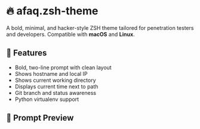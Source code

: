 # 🔥 afaq.zsh-theme

A bold, minimal, and hacker-style ZSH theme tailored for penetration testers and developers. Compatible with **macOS** and **Linux**.

## 🎯 Features

- Bold, two-line prompt with clean layout
- Shows hostname and local IP
- Shows current working directory
- Displays current time next to path
- Git branch and status awareness
- Python virtualenv support

## 📸 Prompt Preview
